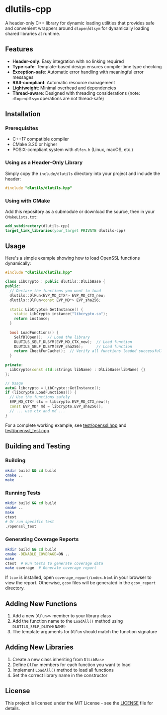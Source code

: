 # dlutils-cpp

A header-only C++ library for dynamic loading utilities that provides safe and convenient wrappers around `dlopen`/`dlsym` for dynamically loading shared libraries at runtime.

## Features

- **Header-only**: Easy integration with no linking required
- **Type-safe**: Template-based design ensures compile-time type checking
- **Exception-safe**: Automatic error handling with meaningful error messages
- **RAII-compliant**: Automatic resource management
- **Lightweight**: Minimal overhead and dependencies
- **Thread-aware**: Designed with threading considerations (note: `dlopen`/`dlsym` operations are not thread-safe)

## Installation

### Prerequisites

- C++17 compatible compiler
- CMake 3.20 or higher
- POSIX-compliant system with `dlfcn.h` (Linux, macOS, etc.)

### Using as a Header-Only Library

Simply copy the `include/dlutils` directory into your project and include the header:

```cpp
#include "dlutils/dlutils.hpp"
```

### Using with CMake

Add this repository as a submodule or download the source, then in your `CMakeLists.txt`:

```cmake
add_subdirectory(dlutils-cpp)
target_link_libraries(your_target PRIVATE dlutils-cpp)
```

## Usage

Here's a simple example showing how to load OpenSSL functions dynamically:

```cpp
#include "dlutils/dlutils.hpp"

class LibCrypto : public dlutils::DlLibBase {
public:
  // Declare the functions you want to load
  dlutils::DlFun<EVP_MD_CTX*> EVP_MD_CTX_new;
  dlutils::DlFun<const EVP_MD*> EVP_sha256;
  
  static LibCrypto& GetInstance() {
    static LibCrypto instance("libcrypto.so");
    return instance;
  }
  
  bool LoadFunctions() {
    SelfDlOpen();  // Load the library
    DLUTILS_SELF_DLSYM(EVP_MD_CTX_new);  // Load function
    DLUTILS_SELF_DLSYM(EVP_sha256);      // Load function
    return CheckFunCache();  // Verify all functions loaded successfully
  }
  
private:
  LibCrypto(const std::string& libName) : DlLibBase(libName) {}
};

// Usage
auto& libcrypto = LibCrypto::GetInstance();
if (libcrypto.LoadFunctions()) {
  // Use the functions safely
  EVP_MD_CTX* ctx = libcrypto.EVP_MD_CTX_new();
  const EVP_MD* md = libcrypto.EVP_sha256();
  // ... use ctx and md ...
}
```

For a complete working example, see [test/openssl.hpp](test/openssl.hpp) and [test/openssl_test.cpp](test/openssl_test.cpp).

## Building and Testing

### Building

```bash
mkdir build && cd build
cmake ..
make
```

### Running Tests

```bash
mkdir build && cd build
cmake ..
make
ctest
# Or run specific test
./openssl_test
```

### Generating Coverage Reports

```bash
mkdir build && cd build
cmake -DENABLE_COVERAGE=ON ..
make
ctest  # Run tests to generate coverage data
make coverage  # Generate coverage report
```

If `lcov` is installed, open `coverage_report/index.html` in your browser to view the report.
Otherwise, `gcov` files will be generated in the `gcov_report` directory.

## Adding New Functions

1. Add a new `DlFun<>` member to your library class
2. Add the function name to the `LoadAll()` method using `DLUTILS_SELF_DLSYM(NAME)`
3. The template arguments for `DlFun` should match the function signature

## Adding New Libraries

1. Create a new class inheriting from `DlLibBase`
2. Define `DlFun` members for each function you want to load
3. Implement `LoadAll()` method to load all functions
4. Set the correct library name in the constructor

## License

This project is licensed under the MIT License - see the [LICENSE](LICENSE) file for details.